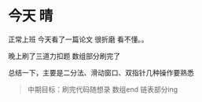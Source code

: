 # 今天 晴

正常上班 
今天看了一篇论文 很折磨 看不懂。。

晚上刷了三道力扣题 数组部分刷完了

总结一下，主要是二分法、滑动窗口、双指针几种操作要熟悉 

>中期目标：刷完代码随想录 数组end  链表部分ing
 
